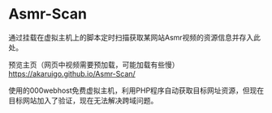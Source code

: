 # Asmr-Scan
通过挂载在虚拟主机上的脚本定时扫描获取某网站Asmr视频的资源信息并存入此处。

预览主页（网页中视频需要预加载，可能加载有些慢）
https://akaruigo.github.io/Asmr-Scan/

使用的000webhost免费虚拟主机，利用PHP程序自动获取目标网址资源，但现在目标网站加入了验证，现在无法解决跨域问题。
